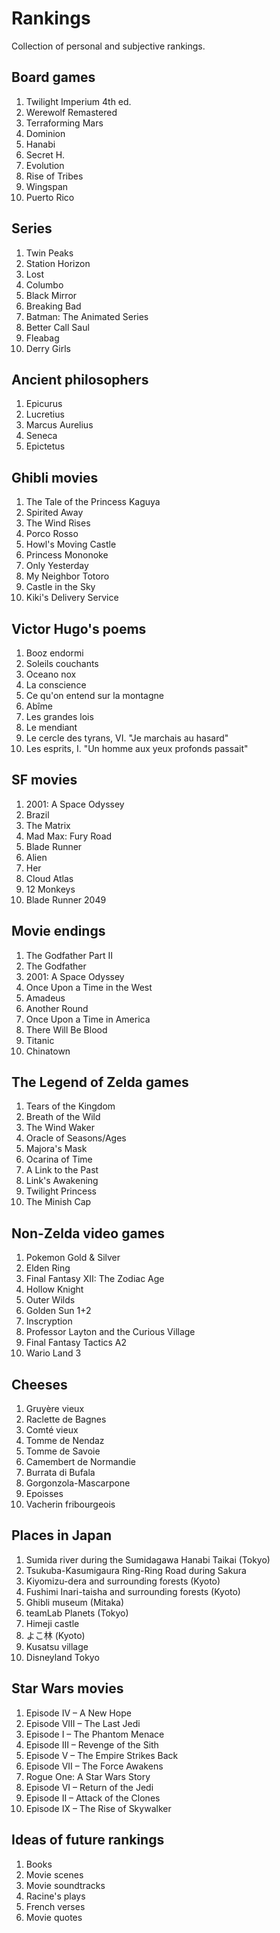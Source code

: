 Rankings
========

Collection of personal and subjective rankings.

Board games
-----------
1. Twilight Imperium 4th ed.
2. Werewolf Remastered
3. Terraforming Mars
4. Dominion
5. Hanabi
6. Secret H.
7. Evolution
8. Rise of Tribes
9. Wingspan
10. Puerto Rico

Series
------
1. Twin Peaks
2. Station Horizon
3. Lost
4. Columbo
5. Black Mirror
6. Breaking Bad
7. Batman: The Animated Series
8. Better Call Saul
9. Fleabag
10. Derry Girls

Ancient philosophers
--------------------
1. Epicurus
2. Lucretius
3. Marcus Aurelius
4. Seneca
5. Epictetus

Ghibli movies
-------------
1. The Tale of the Princess Kaguya
2. Spirited Away
3. The Wind Rises
4. Porco Rosso
5. Howl's Moving Castle
6. Princess Mononoke
7. Only Yesterday
8. My Neighbor Totoro
9. Castle in the Sky
10. Kiki's Delivery Service

Victor Hugo's poems
-------------------
1. Booz endormi
2. Soleils couchants
3. Oceano nox
4. La conscience
5. Ce qu'on entend sur la montagne
6. Abîme
7. Les grandes lois
8. Le mendiant
9. Le cercle des tyrans, VI. "Je marchais au hasard"
10. Les esprits, I. "Un homme aux yeux profonds passait"

SF movies
---------
1. 2001: A Space Odyssey
2. Brazil
3. The Matrix
4. Mad Max: Fury Road
5. Blade Runner
6. Alien
7. Her
8. Cloud Atlas
9. 12 Monkeys
10. Blade Runner 2049

Movie endings
-------------
1. The Godfather Part II
2. The Godfather
3. 2001: A Space Odyssey
4. Once Upon a Time in the West
5. Amadeus
6. Another Round
7. Once Upon a Time in America
8. There Will Be Blood
9. Titanic
10. Chinatown

The Legend of Zelda games
-------------------------
1. Tears of the Kingdom
2. Breath of the Wild
3. The Wind Waker
4. Oracle of Seasons/Ages
5. Majora's Mask
6. Ocarina of Time
7. A Link to the Past
8. Link's Awakening
9. Twilight Princess
10. The Minish Cap

Non-Zelda video games
----------------------
1. Pokemon Gold & Silver
2. Elden Ring
3. Final Fantasy XII: The Zodiac Age
4. Hollow Knight
5. Outer Wilds
6. Golden Sun 1+2
7. Inscryption
8. Professor Layton and the Curious Village
9. Final Fantasy Tactics A2
10. Wario Land 3

Cheeses
-------
1. Gruyère vieux
2. Raclette de Bagnes
3. Comté vieux
4. Tomme de Nendaz
5. Tomme de Savoie
6. Camembert de Normandie
7. Burrata di Bufala
8. Gorgonzola-Mascarpone
9. Epoisses
10. Vacherin fribourgeois

Places in Japan
---------------
1. Sumida river during the Sumidagawa Hanabi Taikai (Tokyo)
2. Tsukuba-Kasumigaura Ring-Ring Road during Sakura
3. Kiyomizu-dera and surrounding forests (Kyoto)
4. Fushimi Inari-taisha and surrounding forests (Kyoto)
5. Ghibli museum (Mitaka)
6. teamLab Planets (Tokyo)
7. Himeji castle
8. よこ林 (Kyoto)
9. Kusatsu village
10. Disneyland Tokyo

Star Wars movies
----------------
1. Episode IV – A New Hope
2. Episode VIII – The Last Jedi
3. Episode I – The Phantom Menace
4. Episode III – Revenge of the Sith
5. Episode V – The Empire Strikes Back
6. Episode VII – The Force Awakens
7. Rogue One: A Star Wars Story
8. Episode VI – Return of the Jedi
9. Episode II – Attack of the Clones
10. Episode IX – The Rise of Skywalker

Ideas of future rankings
------------------------
1. Books
2. Movie scenes
2. Movie soundtracks
3. Racine's plays
4. French verses
5. Movie quotes
